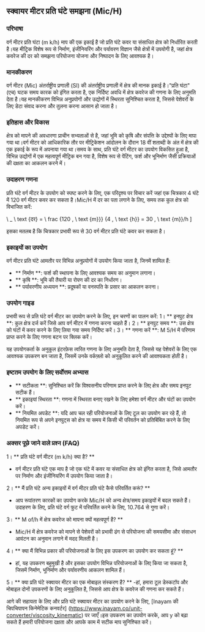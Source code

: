 ## स्क्वायर मीटर प्रति घंटे समझना (Mic/H)

### परिभाषा
वर्ग मीटर प्रति घंटा (m k/h) माप की एक इकाई है जो प्रति घंटे कवर या संसाधित क्षेत्र को निर्धारित करती है।यह मीट्रिक विशेष रूप से निर्माण, इंजीनियरिंग और पर्यावरण विज्ञान जैसे क्षेत्रों में उपयोगी है, जहां क्षेत्र कवरेज की दर को समझना परियोजना योजना और निष्पादन के लिए आवश्यक है।

### मानकीकरण
वर्ग मीटर (Mic) अंतर्राष्ट्रीय प्रणाली (SI) की अंतर्राष्ट्रीय प्रणाली में क्षेत्र की मानक इकाई है।"प्रति घंटा" (एच) घटक समय कारक को इंगित करता है, एक निर्दिष्ट अवधि में क्षेत्र कवरेज की गणना के लिए अनुमति देता है।यह मानकीकरण विभिन्न अनुप्रयोगों और उद्योगों में स्थिरता सुनिश्चित करता है, जिससे पेशेवरों के लिए डेटा संवाद करना और तुलना करना आसान हो जाता है।

### इतिहास और विकास
क्षेत्र को मापने की अवधारणा प्राचीन सभ्यताओं से है, जहां भूमि को कृषि और संपत्ति के उद्देश्यों के लिए मापा गया था।वर्ग मीटर को आधिकारिक तौर पर मीट्रिकेशन आंदोलन के दौरान 18 वीं शताब्दी के अंत में क्षेत्र की एक इकाई के रूप में अपनाया गया था।समय के साथ, प्रति घंटे वर्ग मीटर का उपयोग विकसित हुआ है, विभिन्न उद्योगों में एक महत्वपूर्ण मीट्रिक बन गया है, विशेष रूप से पेंटिंग, फर्श और भूनिर्माण जैसी प्रक्रियाओं की दक्षता का आकलन करने में।

### उदाहरण गणना
प्रति घंटे वर्ग मीटर के उपयोग को स्पष्ट करने के लिए, एक परिदृश्य पर विचार करें जहां एक चित्रकार 4 घंटे में 120 वर्ग मीटर कवर कर सकता है।Mic/H में दर का पता लगाने के लिए, समय तक कुल क्षेत्र को विभाजित करें:

\ _
\ text {दर} = \ frac {120 \, \ text {m}}} {4 \, \ text {h}} = 30 \, \ text {m}}/h
\]

इसका मतलब है कि चित्रकार प्रभावी रूप से 30 वर्ग मीटर प्रति घंटे कवर कर सकता है।

### इकाइयों का उपयोग
वर्ग मीटर प्रति घंटे आमतौर पर विभिन्न अनुप्रयोगों में उपयोग किया जाता है, जिनमें शामिल हैं:
- ** निर्माण **: फर्श की स्थापना के लिए आवश्यक समय का अनुमान लगाना।
- ** कृषि **: भूमि की तैयारी या रोपण की दर का निर्धारण।
- ** पर्यावरणीय अध्ययन **: प्रदूषकों या वनस्पति के प्रसार का आकलन करना।

### उपयोग गाइड
प्रभावी रूप से प्रति घंटे वर्ग मीटर का उपयोग करने के लिए, इन चरणों का पालन करें:
1। ** इनपुट क्षेत्र **: कुल क्षेत्र दर्ज करें जिसे आप वर्ग मीटर में गणना करना चाहते हैं।
2। ** इनपुट समय **: उस क्षेत्र को घंटों में कवर करने के लिए लिया गया समय निर्दिष्ट करें।
3। ** गणना करें **: M 5/H में परिणाम प्राप्त करने के लिए गणना बटन पर क्लिक करें।

यह उपयोगकर्ता के अनुकूल इंटरफ़ेस त्वरित गणना के लिए अनुमति देता है, जिससे यह पेशेवरों के लिए एक आवश्यक उपकरण बन जाता है, जिसमें उनके वर्कफ़्लो को अनुकूलित करने की आवश्यकता होती है।

### इष्टतम उपयोग के लिए सर्वोत्तम अभ्यास
- ** सटीकता **: सुनिश्चित करें कि विश्वसनीय परिणाम प्राप्त करने के लिए क्षेत्र और समय इनपुट सटीक हैं।
- ** इकाइयां स्थिरता **: गणना में स्थिरता बनाए रखने के लिए हमेशा वर्ग मीटर और घंटों का उपयोग करें।
- ** नियमित अपडेट **: यदि आप चल रही परियोजनाओं के लिए टूल का उपयोग कर रहे हैं, तो नियमित रूप से अपने इनपुट्स को क्षेत्र या समय में किसी भी परिवर्तन को प्रतिबिंबित करने के लिए अपडेट करें।

### अक्सर पूछे जाने वाले प्रश्न (FAQ)

1। ** प्रति घंटे वर्ग मीटर (m k/h) क्या है? **
- वर्ग मीटर प्रति घंटे एक माप है जो एक घंटे में कवर या संसाधित क्षेत्र को इंगित करता है, जिसे आमतौर पर निर्माण और इंजीनियरिंग में उपयोग किया जाता है।

2। ** मैं प्रति घंटे अन्य इकाइयों में वर्ग मीटर प्रति घंटे कैसे परिवर्तित करूं? **
- आप रूपांतरण कारकों का उपयोग करके Mic/H को अन्य क्षेत्र/समय इकाइयों में बदल सकते हैं।उदाहरण के लिए, प्रति घंटे वर्ग फुट में परिवर्तित करने के लिए, 10.764 से गुणा करें।

3। ** M of/h में क्षेत्र कवरेज को मापना क्यों महत्वपूर्ण है? **
- Mic/H में क्षेत्र कवरेज को मापने से पेशेवरों को प्रभावी ढंग से परियोजना की समयसीमा और संसाधन आवंटन का अनुमान लगाने में मदद मिलती है।

4। ** क्या मैं विभिन्न प्रकार की परियोजनाओं के लिए इस उपकरण का उपयोग कर सकता हूं? **
- हां, यह उपकरण बहुमुखी है और इसका उपयोग विभिन्न परियोजनाओं के लिए किया जा सकता है, जिसमें निर्माण, भूनिर्माण और पर्यावरणीय आकलन शामिल हैं।

5। ** क्या प्रति घंटे स्क्वायर मीटर का एक मोबाइल संस्करण है? **
-हां, हमारा टूल डेस्कटॉप और मोबाइल दोनों उपकरणों के लिए अनुकूलित है, जिससे आप क्षेत्र के कवरेज की गणना कर सकते हैं।

आगे की सहायता के लिए और प्रति घंटे स्क्वायर मीटर का उपयोग करने के लिए, [Inayam की चिपचिपापन किनेमेटिक कनवर्टर] (https://www.inayam.co/unit-converter/viscosity_kinematic) पर जाएँ।इस उपकरण का उपयोग करके, आप y को बढ़ा सकते हैं हमारी परियोजना दक्षता और आपके काम में सटीक माप सुनिश्चित करें।